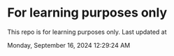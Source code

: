# For learning purposes only
This repo is for learning purposes only.
Last updated at

Monday, September 16, 2024 12:29:24 AM

